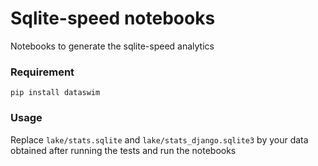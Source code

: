 # Sqlite-speed notebooks

Notebooks to generate the sqlite-speed analytics

### Requirement

`pip install dataswim`

### Usage

Replace `lake/stats.sqlite` and `lake/stats_django.sqlite3` by your data obtained after running the tests and run the notebooks
